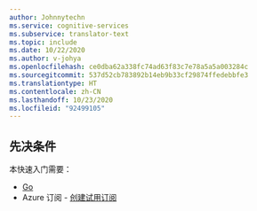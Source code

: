 ```yaml
---
author: Johnnytechn
ms.service: cognitive-services
ms.subservice: translator-text
ms.topic: include
ms.date: 10/22/2020
ms.author: v-johya
ms.openlocfilehash: ce0dba62a338fc74ad63f83c7e78a5a5a003284c
ms.sourcegitcommit: 537d52cb783892b14eb9b33cf29874ffedebbfe3
ms.translationtype: HT
ms.contentlocale: zh-CN
ms.lasthandoff: 10/23/2020
ms.locfileid: "92499105"
---
```

## <a name="prerequisites"></a>先决条件

本快速入门需要：

* [Go](https://golang.org/doc/install)
* Azure 订阅 - [创建试用订阅](https://wd.azure.cn/pricing/1rmb-trial-full)
